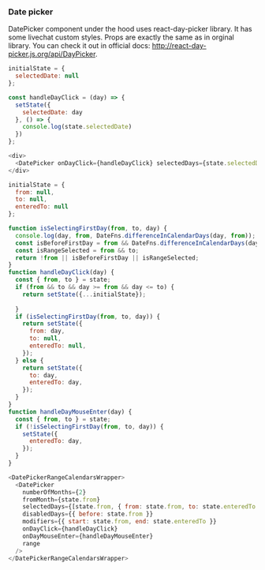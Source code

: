 <h3>Date picker</h3>

DatePicker component under the hood uses react-day-picker library. It has some livechat custom styles.
Props are exactly the same as in orginal library. You can check it out in official docs: http://react-day-picker.js.org/api/DayPicker. 

```js
initialState = {
  selectedDate: null
};

const handleDayClick = (day) => {
  setState({
    selectedDate: day
  }, () => {
    console.log(state.selectedDate)
  })
};

<div>
  <DatePicker onDayClick={handleDayClick} selectedDays={state.selectedDate}/>
</div>
```

```js
initialState = {
  from: null,
  to: null,
  enteredTo: null
};

function isSelectingFirstDay(from, to, day) {
  console.log(day, from, DateFns.differenceInCalendarDays(day, from));
  const isBeforeFirstDay = from && DateFns.differenceInCalendarDays(day, from) < 0;
  const isRangeSelected = from && to;
  return !from || isBeforeFirstDay || isRangeSelected;
}
function handleDayClick(day) {
  const { from, to } = state;
  if (from && to && day >= from && day <= to) {
    return setState({...initialState});
    
  }
  if (isSelectingFirstDay(from, to, day)) {
    return setState({
      from: day,
      to: null,
      enteredTo: null,
    });
  } else {
    return setState({
      to: day,
      enteredTo: day,
    });
  }
}
function handleDayMouseEnter(day) {
  const { from, to } = state;
  if (!isSelectingFirstDay(from, to, day)) {
    setState({
      enteredTo: day,
    });
  }
}

<DatePickerRangeCalendarsWrapper>
  <DatePicker
    numberOfMonths={2}
    fromMonth={state.from}
    selectedDays={[state.from, { from: state.from, to: state.enteredTo }]}
    disabledDays={{ before: state.from }}
    modifiers={{ start: state.from, end: state.enteredTo }}
    onDayClick={handleDayClick}
    onDayMouseEnter={handleDayMouseEnter}
    range
  />
</DatePickerRangeCalendarsWrapper>
```